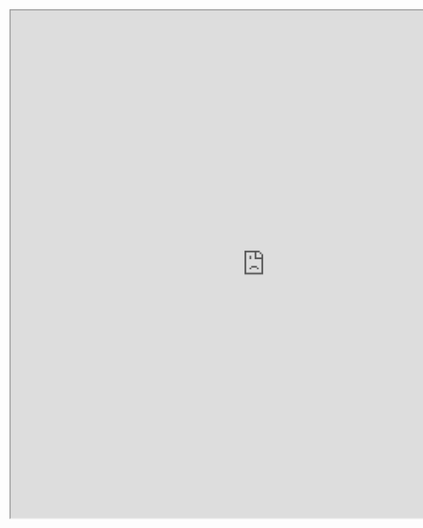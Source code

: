 <iframe
height = 900
width = 900
padding = 0 0
margins = 0 0
src="https://leagueoflegends.fandom.com/wiki/Renekton/LoL"></iframe>